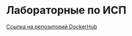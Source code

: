 # Лабораторные по ИСП
[Ссылка на репозиторий DockerHub](https://hub.docker.com/repository/docker/flawlesse/lab1)